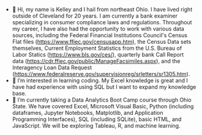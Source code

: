 - 👋 Hi, my name is Kelley and I hail from northeast Ohio. I have lived right outside of Cleveland for 20 years.  I am currently a bank examiner specializing in consumer compliance laws and regulations.  Throughout my career, I have also had the opportunity to work with various data sources, including the Federal Financial Institutions Council's Census Flat files (https://www.ffiec.gov/censusapp.htm), the Census Data sets themselves, Current Employment Statistics from the U.S. Bureau of Labor Statics (https://www.bls.gov/ces/), quarterly bank Call Report data (https://cdr.ffiec.gov/public/ManageFacsimiles.aspx), and the Interagency Loan Data Request (https://www.federalreserve.gov/supervisionreg/srletters/sr1305.htm).
- 👀 I’m interested in learning coding. My Excel knowledge is great and I have had experience with using SQL but I want to expand my knowledge base. 
- 🌱 I’m currently taking a Data Analytics Boot Camp course through Ohio State.  We have covered Excel, Microsoft Visual Basic, Python (including dataframes, Jupyter Notebooks, Matplotlib, and Application Programming Interfaces), SQL (including SQLite), basic HTML, and JavaScript.  We will be exploring Tableau, R, and machine learning.


<!---
clevkelz/clevkelz is a ✨ special ✨ repository because its `README.md` (this file) appears on your GitHub profile.
You can click the Preview link to take a look at your changes.
--->
